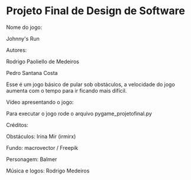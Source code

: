 # Projeto Final de Design de Software

Nome do jogo:

Johnny's Run

Autores:

Rodrigo Paoliello de Medeiros


Pedro Santana Costa


Esse é um jogo básico de pular sob obstáculos, a velocidade do jogo aumenta com o tempo para ir ficando mais difícil.


Vídeo apresentando o jogo:





Para executar o jogo rode o arquivo pygame_projetofinal.py


Créditos:

Obstáculos: Irina Mir (irmirx)

Fundo: macrovector / Freepik

Personagem: Balmer

Música e logos: Rodrigo Medeiros